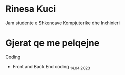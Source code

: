 # Rinesa Kuci
Jam studente e Shkencave Kompjuterike dhe Inxhinieri

# Gjerat qe me pelqejne
  Coding
   - Front and Back End coding
<sub>14.04.2023</sub>

